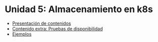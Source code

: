 # Unidad 5: Almacenamiento en k8s

* [Presentación de contenidos](presentacion_unidad5.pdf)
* [Contenido extra: Pruebas de disponibilidad](Pruebas_de_disponibilidad.pdf)
* [Ejemplos](ejemplos)